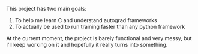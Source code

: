 This project has two main goals:
1. To help me learn C and understand autograd frameworks
2. To actually be used to run training faster than any python framework

At the current moment, the project is barely functional and very messy, but I'll keep working on it and hopefully it really turns into something.